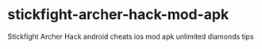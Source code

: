 # stickfight-archer-hack-mod-apk
Stickfight Archer Hack android cheats ios mod apk unlimited diamonds tips
